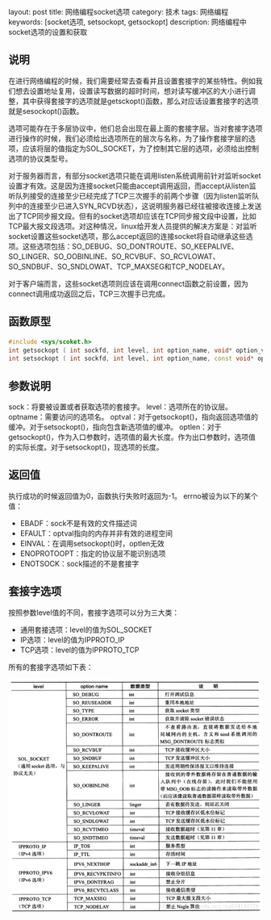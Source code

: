 layout: post
title: 网络编程socket选项
category: 技术
tags: 网络编程
keywords: [socket选项, setsockopt, getsockopt]
description: 网络编程中socket选项的设置和获取



## 说明

在进行网络编程的时候，我们需要经常去查看并且设置套接字的某些特性。例如我们想去设置地址复用，设置读写数据的超时时间，想对读写缓冲区的大小进行调整，其中获得套接字的选项就是getsckopt()函数，那么对应话设置套接字的选项就是sesockopt()函数。

选项可能存在于多层协议中，他们总会出现在最上面的套接字层。当对套接字选项进行操作的时候，我们必须给出选项所在的层次与名称，为了操作套接字层的选项，应该将层的值指定为SOL_SOCKET，为了控制其它层的选项，必须给出控制选项的协议类型号。

对于服务器而言，有部分socket选项只能在调用listen系统调用前针对监听socket设置才有效。这是因为连接socket只能由accept调用返回，而accept从listen监听队列接受的连接至少已经完成了TCP三次握手的前两个步骤（因为listen监听队列中的连接至少已进入SYN_RCVD状态），这说明服务器已经往被接收连接上发送出了TCP同步报文段。但有的socket选项却应该在TCP同步报文段中设置，比如TCP最大报文段选项。对这种情况，linux给开发人员提供的解决方案是：对监听socket设置这些socket选项，那么accept返回的连接socket将自动继承这些选项。这些选项包括：SO_DEBUG、SO_DONTROUTE、SO_KEEPALIVE、SO_LINGER、SO_OOBINLINE、SO_RCVBUF、SO_RCVLOWAT、SO_SNDBUF、SO_SNDLOWAT、TCP_MAXSEG和TCP_NODELAY。

对于客户端而言，这些socket选项则应该在调用connect函数之前设置，因为connect调用成功返回之后，TCP三次握手已完成。

## 函数原型

```c++
#include <sys/scoket.h>  
int getsockopt ( int sockfd, int level, int option_name, void* option_value, socklen_t* restrict option_len ); 
int setsockopt ( int sockfd, int level, int option_name, const void* option_value, socklen_t option_len);  
```

## 参数说明

sock：将要被设置或者获取选项的套接字。
level：选项所在的协议层。
optname：需要访问的选项名。
optval：对于getsockopt()，指向返回选项值的缓冲。对于setsockopt()，指向包含新选项值的缓冲。
optlen：对于getsockopt()，作为入口参数时，选项值的最大长度。作为出口参数时，选项值的实际长度。对于setsockopt()，现选项的长度。

## 返回值

执行成功的时候返回值为0，函数执行失败时返回为-1。
errno被设为以下的某个值：

- EBADF：sock不是有效的文件描述词
- EFAULT：optval指向的内存并非有效的进程空间
- EINVAL：在调用setsockopt()时，optlen无效
- ENOPROTOOPT：指定的协议层不能识别选项
- ENOTSOCK：sock描述的不是套接字

## 套接字选项

按照参数level值的不同，套接字选项可以分为三大类：

- 通用套接选项：level的值为SOL_SOCKET
- IP选项：level的值为IPPROTO_IP
- TCP选项：level的值为IPPROTO_TCP

所有的套接字选项如下表：

![套接字选项表](/assets/img/socket选项.png)

